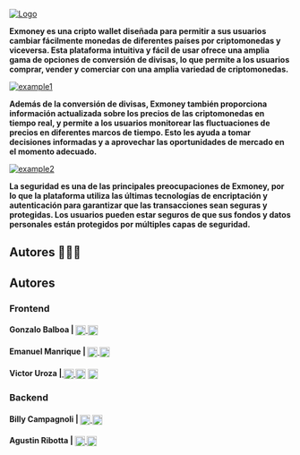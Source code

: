 [![Logo](https://i.imgur.com/8cuKqx5.png "Logo")](https://i.imgur.com/8cuKqx5.png "Logo")

**Exmoney es una cripto wallet diseñada para permitir a sus usuarios cambiar fácilmente monedas de diferentes países por criptomonedas y viceversa. Esta plataforma intuitiva y fácil de usar ofrece una amplia gama de opciones de conversión de divisas, lo que permite a los usuarios comprar, vender y comerciar con una amplia variedad de criptomonedas.**

[![example1](https://i.imgur.com/5LzaJOj.png "example1")](https://i.imgur.com/5LzaJOj.png "example1")

**Además de la conversión de divisas, Exmoney también proporciona información actualizada sobre los precios de las criptomonedas en tiempo real, y permite a los usuarios monitorear las fluctuaciones de precios en diferentes marcos de tiempo. Esto les ayuda a tomar decisiones informadas y a aprovechar las oportunidades de mercado en el momento adecuado.**

[![example2](https://i.imgur.com/om7NRzK.jpg "example2")](https://i.imgur.com/om7NRzK.jpg"example2")

**La seguridad es una de las principales preocupaciones de Exmoney, por lo que la plataforma utiliza las últimas tecnologías de encriptación y autenticación para garantizar que las transacciones sean seguras y protegidas. Los usuarios pueden estar seguros de que sus fondos y datos personales están protegidos por múltiples capas de seguridad.**

## Autores 👨🏼‍💻
## Autores
### Frontend
#### Gonzalo Balboa | <a href="https://linkedin.com/in/gonzalo-david-balboa-0a234522a"> <img width="18px" align="center" src="https://raw.githubusercontent.com/rahulbanerjee26/githubAboutMeGenerator/main/icons/linked-in-alt.svg" style="max-width: 100%;"> <a href="https://www.github.com/ezkript"> <img width="18px" align="center" src="https://raw.githubusercontent.com/rahulbanerjee26/githubAboutMeGenerator/main/icons/github.svg" style="max-width: 100%;"></a>

#### Emanuel Manrique | <a href="https://www.linkedin.com/in/emanuel-manrique-dev/"> <img width="18px" align="center" src="https://raw.githubusercontent.com/rahulbanerjee26/githubAboutMeGenerator/main/icons/linked-in-alt.svg" style="max-width: 100%;"> <a href="https://www.github.com/Lu-deng"><img width="18px" align="center" src="https://raw.githubusercontent.com/rahulbanerjee26/githubAboutMeGenerator/main/icons/github.svg" style="max-width: 100%;"></a>

#### Victor Uroza |<a href="https://www.linkedin.com/in/vuroza/" rel="nofollow"> <img width="18px" align="center" src="https://raw.githubusercontent.com/rahulbanerjee26/githubAboutMeGenerator/main/icons/linked-in-alt.svg" style="max-width: 100%;"><a href="https://www.twitter.com/Dev_Vikk" rel="nofollow"> <img width="18px" align="center" src="https://raw.githubusercontent.com/rahulbanerjee26/githubAboutMeGenerator/main/icons/twitter.svg" style="max-width: 100%;"></a> <a href="https://www.github.com/viktorkrill"> <img width="18px" align="center" src="https://raw.githubusercontent.com/rahulbanerjee26/githubAboutMeGenerator/main/icons/github.svg" style="max-width: 100%;"></a>

### Backend
#### Billy Campagnoli | <a href="https://www.linkedin.com/in/billy-campagnoli-221621223/"> <img width="18px" align="center" src="https://raw.githubusercontent.com/rahulbanerjee26/githubAboutMeGenerator/main/icons/linked-in-alt.svg" style="max-width: 100%;"> <a href="https://www.github.com/Bfix40"> <img width="18px" align="center" src="https://raw.githubusercontent.com/rahulbanerjee26/githubAboutMeGenerator/main/icons/github.svg" style="max-width: 100%;"></a>


#### Agustin Ribotta | <a href="https://www.linkedin.com/in/agustin-ribotta-04043820b/"> <img width="18px" align="center" src="https://raw.githubusercontent.com/rahulbanerjee26/githubAboutMeGenerator/main/icons/linked-in-alt.svg" style="max-width: 100%;"> <a href="https://www.github.com/AgustinRibotta"> <img width="18px" align="center" src="https://raw.githubusercontent.com/rahulbanerjee26/githubAboutMeGenerator/main/icons/github.svg" style="max-width: 100%;"></a>
